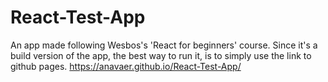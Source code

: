 # React-Test-App
An app made following Wesbos's 'React for beginners' course.
Since it's a build version of the app, the best way to run it, is to simply use the link to github pages.
https://anavaer.github.io/React-Test-App/
